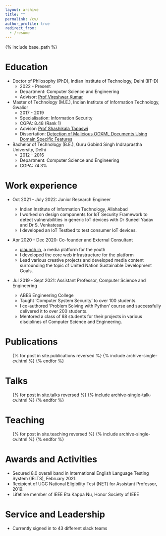 ```yaml
---
layout: archive
title: ""
permalink: /cv/
author_profile: true
redirect_from:
  - /resume
---
```


{% include base_path %}

Education
======
* Doctor of Philosophy (PhD), Indian Institute of Technology, Delhi (IIT-D)
  * 2022 - Present
  * Department: Computer Science and Engineering
  * Advisor: [Prof Vireshwar Kumar](https://homecse.iitd.ac.in/team/vireshwar-kumar/)
* Master of Technology (M.E.), Indian Institute of Information Technology, Gwalior
  * 2017 - 2019
  * Specialisation: Information Security
  * CGPA: 8.48 (Rank 1)
  * Advisor: [Prof Shashikala Tapaswi](https://iiitm.ac.in/index.php/en/component/splms/teacher/Prof.Shashikala)
  * Dissertation: [Detection of Malicious OOXML Documents Using Domain Specific Features](https://drive.proton.me/urls/C7FFDQM8CR#YZdQHtJDIIxu)
* Bachelor of Technology (B.E.), Guru Gobind Singh Indraprastha University, Delhi
  * 2012 - 2016
  * Department: Computer Science and Engineering
  * CGPA: 74.3%

Work experience
======
* Oct 2021 - July 2022: Junior Research Engineer
  * Indian Institute of Information Technology, Allahabad
  * I worked on design components for IoT Security Framework to detect vulnerabilities in generic IoT devices with Dr Suneel Yadav and Dr S. Venkatesan
  * I developed an IoT Testbed to test consumer IoT devices.

* Apr 2020 - Dec 2020: Co-founder and External Consultant
  * [ulaunch.in](https://web.archive.org/web/20201124070347/https://ulaunch.in/about/), a media platform for the youth
  * I developed the core web infrastructure for the platform
  * Lead various creative projects and developed media content surrounding the topic of United Nation Sustainable Development Goals.

* Jul 2019 - Sept 2021: Assistant Professor, Computer Science and Engineering
  * ABES Engineering College
  * Taught ‘Computer System Security’ to over 100 students.
  * I co-authored ‘Problem Solving with Python’ course and successfully delivered it to over 200 students.
  * Mentored a class of 68 students for their projects in various disciplines of Computer Science and Engineering.
  
<!-- Skills
======
* Skill 1
* Skill 2
  * Sub-skill 2.1
  * Sub-skill 2.2
  * Sub-skill 2.3
* Skill 3 -->

Publications
======
  <ul>{% for post in site.publications reversed %}
    {% include archive-single-cv.html %}
  {% endfor %}</ul>
  
Talks
======
  <ul>{% for post in site.talks reversed %}
    {% include archive-single-talk-cv.html  %}
  {% endfor %}</ul>
  
Teaching
======
  <ul>{% for post in site.teaching reversed %}
    {% include archive-single-cv.html %}
  {% endfor %}</ul>
  
Awards and Activities
======
* Secured 8.0 overall band in International English Language Testing System (IELTS), February 2021.
* Recipient of UGC National Eligibility Test (NET) for Assistant Professor, 2019.
* Lifetime member of IEEE Eta Kappa Nu, Honor Society of IEEE

Service and Leadership
======
* Currently signed in to 43 different slack teams
